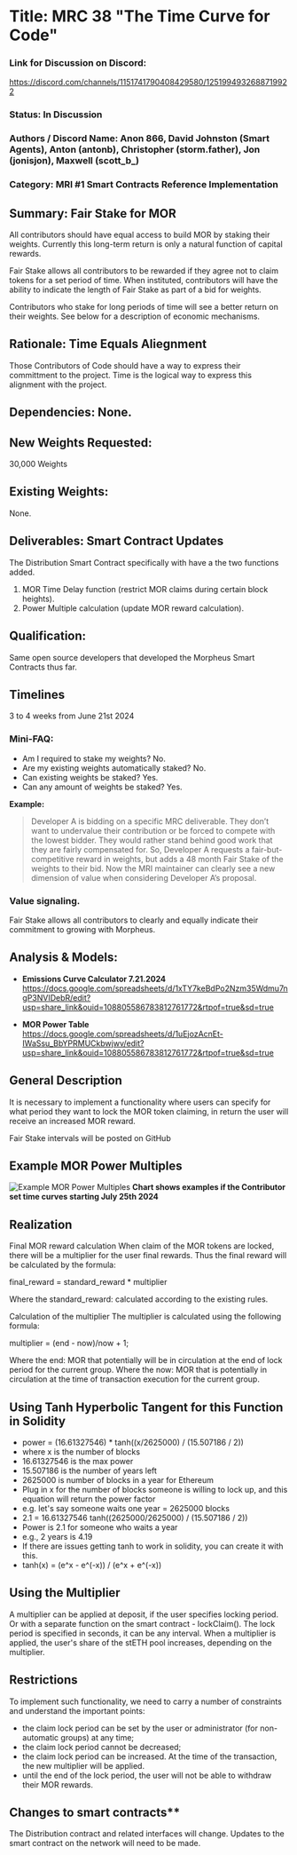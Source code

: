 # Title: MRC 38 "The Time Curve for Code"

### Link for Discussion on Discord:
https://discord.com/channels/1151741790408429580/1251994932688719922
### Status: In Discussion

### Authors / Discord Name: Anon 866, David Johnston (Smart Agents), Anton (antonb), Christopher (storm.father), Jon (jonisjon), Maxwell (scott_b_)   

### Category: MRI #1 Smart Contracts Reference Implementation

## Summary: Fair Stake for MOR
All contributors should have equal access to build MOR by staking their weights. Currently this long-term return is only a natural function of capital rewards.

Fair Stake allows all contributors to be rewarded if they agree not to claim tokens for a set period of time. When instituted, contributors will have the ability to indicate the length of Fair Stake as part of a bid for weights.

Contributors who stake for long periods of time will see a better return on their weights.  See below for a description of economic mechanisms.

## Rationale: Time Equals Aliegnment
Those Contributors of Code should have a way to express their committment to the project. Time is the logical way to express this alignment with the project.

## Dependencies: None.

## New Weights Requested: 
30,000 Weights

## Existing Weights: 
None.

## Deliverables: Smart Contract Updates 
The Distribution Smart Contract specifically with have a the two functions added.
1. MOR Time Delay function (restrict MOR claims during certain block heights).
2. Power Multiple calculation (update MOR reward calculation).

## Qualification:
Same open source developers that developed the Morpheus Smart Contracts thus far.

## Timelines
3 to 4 weeks from June 21st 2024

### Mini-FAQ:
- Am I required to stake my weights? No.
- Are my existing weights automatically staked? No.
- Can existing weights be staked? Yes.
- Can any amount of weights be staked? Yes.

**Example:**
>Developer A is bidding on a specific MRC deliverable. They don’t want to undervalue their contribution or be forced to compete with the lowest bidder.  They would rather stand behind good work that they are fairly compensated for.  So, Developer A requests a fair-but-competitive reward in weights, but adds a 48 month Fair Stake of the weights to their bid. Now the MRI maintainer can clearly see a new dimension of value when considering Developer A’s proposal.
>>>

### Value signaling.
Fair Stake allows all contributors to clearly and equally indicate their commitment to growing with Morpheus.  

## Analysis & Models:
- **Emissions Curve Calculator 7.21.2024**
https://docs.google.com/spreadsheets/d/1xTY7keBdPo2Nzm35Wdmu7ngP3NVIDebR/edit?usp=share_link&ouid=108805586783812761772&rtpof=true&sd=true

- **MOR Power Table**
https://docs.google.com/spreadsheets/d/1uEjozAcnEt-IWaSsu_BbYPRMUCkbwjwv/edit?usp=share_link&ouid=108805586783812761772&rtpof=true&sd=true

## General Description
It is necessary to implement a functionality where users can specify for what period they want to lock the MOR token claiming, in return the user will receive an increased MOR reward.

Fair Stake intervals will be posted on GitHub 

## Example MOR Power Multiples
![Example MOR Power Multiples](https://github.com/MorpheusAIs/MRC/assets/1563345/a6de0316-9122-4b52-9c1c-30e60607d612)
**Chart shows examples if the Contributor set time curves starting July 25th 2024**

## Realization
Final MOR reward calculation
When  claim of  the MOR tokens are locked, there will be a multiplier for the user final rewards. Thus the final reward will be calculated by the formula:

final_reward = standard_reward * multiplier

Where the standard_reward: calculated according to the existing rules.

Calculation of the multiplier
The multiplier is calculated using the following formula:

multiplier = (end - now)/now + 1;

Where the end: MOR that potentially will be in circulation at the end of lock period for the current group.
Where the now: MOR that is potentially in circulation at the time of transaction execution for the current group.

## Using Tanh Hyperbolic Tangent for this Function in Solidity
- power = (16.61327546) * tanh((x/2625000) / (15.507186 / 2))
- where x is the number of blocks
- 16.61327546 is the max power
- 15.507186 is the number of years left
- 2625000 is number of blocks in a year for Ethereum
- Plug in x for the number of blocks someone is willing to lock up, and this equation will return the power factor
- e.g. let's say someone waits one year = 2625000 blocks 
- 2.1 = 16.61327546 tanh((2625000/2625000) / (15.507186 / 2))
- Power is 2.1 for someone who waits a year
- e.g., 2 years is 4.19
- If there are issues getting tanh to work in solidity, you can create it with this.
- tanh(x) = (e^x - e^(-x)) / (e^x + e^(-x))

## Using the Multiplier
A multiplier can be applied at deposit, if the user specifies locking period. Or with a separate function on the smart contract - lockClaim(). The lock period is specified in seconds, it can be any interval.
When a multiplier is applied, the user's share of the stETH pool increases, depending on the multiplier.

## Restrictions
To implement such functionality, we need to carry a number of constraints and understand the important points:

- the claim lock period can be set by the user or administrator (for non-automatic groups) at any time;
- the claim lock period cannot be decreased; 
- the claim lock period can be increased. At the time of the transaction, the new multiplier will be applied.
- until the end of the lock period, the user will not be able to withdraw their MOR rewards.

## Changes to smart contracts**
The Distribution contract and related interfaces will change. Updates to the smart contract on the network will need to be made.
